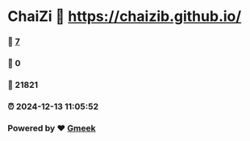 # ChaiZi :link: https://chaizib.github.io/ 
### :page_facing_up: [7](https://chaizib.github.io//tag.html) 
### :speech_balloon: 0 
### :hibiscus: 21821 
### :alarm_clock: 2024-12-13 11:05:52 
### Powered by :heart: [Gmeek](https://github.com/Meekdai/Gmeek)
